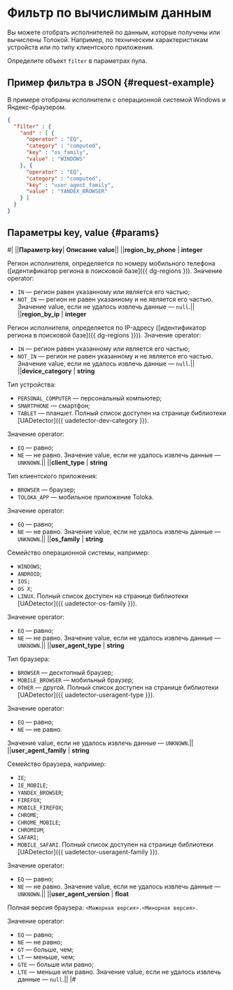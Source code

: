 # Фильтр по вычислимым данным

Вы можете отобрать исполнителей по данным, которые получены или вычислены Толокой. Например, по техническим характеристикам устройств или по типу клиентского приложения.

Определите объект `filter` в параметрах пула.

## Пример фильтра в JSON {#request-example}

В примере отобраны исполнители с операционной системой Windows и Яндекс-браузером.

```json
{
  "filter" : {
    "and" : [ {
      "operator" : "EQ",
      "category" : "computed",
      "key" : "os_family",
      "value" : "WINDOWS"
    }, {
      "operator" : "EQ",
      "category" : "computed",
      "key" : "user_agent_family",
      "value" : "YANDEX_BROWSER"
    } ]
  }
}
```

## Параметры key, value {#params}


#|
||**Параметр key**| **Описание value**||
||**region_by_phone** | **integer**

Регион исполнителя, определяется по номеру мобильного телефона ([идентификатор региона в поисковой базе]({{ dg-regions })).
Значение operator:
- `IN` — регион равен указанному или является его частью;
- `NOT_IN` — регион не равен указанному и не является его частью.
Значение value, если не удалось извлечь данные — `null`.||
||**region_by_ip** | **integer**

Регион исполнителя, определяется по IP-адресу ([идентификатор региона в поисковой базе]({{ dg-regions }})).
Значение operator:
- `IN` — регион равен указанному или является его частью;
- `NOT_IN` — регион не равен указанному и не является его частью.
Значение value, если не удалось извлечь данные — `null`.||
||**device_category** | **string**

Тип устройства:
- `PERSONAL_COMPUTER` — персональный компьютер;
- `SMARTPHONE` — смартфон;
- `TABLET` — планшет.
Полный список доступен на странице библиотеки [UADetector]({{ uadetector-dev-category }}).

Значение operator:
- `EQ` — равно;
- `NE` — не равно.
Значение value, если не удалось извлечь данные — `UNKNOWN`.||
||**client_type** | **string**

Тип клиентского приложения:
- `BROWSER` — браузер;
- `TOLOKA_APP` — мобильное приложение Toloka.

Значение operator:
- `EQ` — равно;
- `NE` — не равно.
Значение value, если не удалось извлечь данные — `UNKNOWN`.||
||**os_family** | **string**

Семейство операционной системы, например:
- `WINDOWS`;
- `ANDROID`;
- `IOS;`
- `OS X`;
- `LINUX`.
Полный список доступен на странице библиотеки [UADetector]({{ uadetector-os-family }}).

Значение operator:
- `EQ` — равно;
- `NE` — не равно.
Значение value, если не удалось извлечь данные — `UNKNOWN`.||
||**user_agent_type** | **string**

Тип браузера:
- `BROWSER` — десктопный браузер;
- `MOBILE_BROWSER` — мобильный браузер;
- `OTHER` — другой.
Полный список доступен на странице библиотеки [UADetector]({{ uadetector-useragent-type }}).

Значение operator:
- `EQ` — равно;
- `NE` — не равно.

Значение value, если не удалось извлечь данные — `UNKNOWN`.||
||**user_agent_family** | **string**

Семейство браузера, например:
- `IE`;
- `IE_MOBILE`;
- `YANDEX_BROWSER`;
- `FIREFOX`;
- `MOBILE_FIREFOX`;
- `CHROME`;
- `CHROME_MOBILE`;
- `CHROMIUM`;
- `SAFARI`;
- `MOBILE_SAFARI`.
Полный список доступен на странице библиотеки [UADetector]({{ uadetector-useragent-family }}).

Значение operator:
- `EQ` — равно;
- `NE` — не равно.
Значение value, если не удалось извлечь данные — `UNKNOWN`.||
||**user_agent_version** | **float**

Полная версия браузера: `<Мажорная версия>.<Минорная версия>.`

Значение operator:
- `EQ` — равно;
- `NE` — не равно;
- `GT` — больше, чем;
- `LT` — меньше, чем;
- `GTE` — больше или равно;
- `LTE` — меньше или равно.
Значение value, если не удалось извлечь данные — `null`.||
|#


